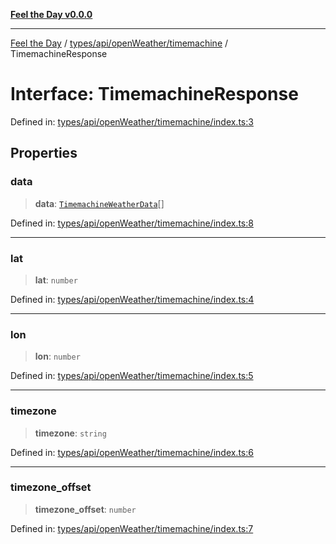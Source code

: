 [**Feel the Day v0.0.0**](../../../../../README.md)

***

[Feel the Day](../../../../../README.md) / [types/api/openWeather/timemachine](../README.md) / TimemachineResponse

# Interface: TimemachineResponse

Defined in: [types/api/openWeather/timemachine/index.ts:3](https://github.com/HyeinKang/feel-the-day/blob/6b0d3fb3bda5bce2accd42bfbaa4c5a46f07891e/src/types/api/openWeather/timemachine/index.ts#L3)

## Properties

### data

> **data**: [`TimemachineWeatherData`](../weatherData/interfaces/TimemachineWeatherData.md)[]

Defined in: [types/api/openWeather/timemachine/index.ts:8](https://github.com/HyeinKang/feel-the-day/blob/6b0d3fb3bda5bce2accd42bfbaa4c5a46f07891e/src/types/api/openWeather/timemachine/index.ts#L8)

***

### lat

> **lat**: `number`

Defined in: [types/api/openWeather/timemachine/index.ts:4](https://github.com/HyeinKang/feel-the-day/blob/6b0d3fb3bda5bce2accd42bfbaa4c5a46f07891e/src/types/api/openWeather/timemachine/index.ts#L4)

***

### lon

> **lon**: `number`

Defined in: [types/api/openWeather/timemachine/index.ts:5](https://github.com/HyeinKang/feel-the-day/blob/6b0d3fb3bda5bce2accd42bfbaa4c5a46f07891e/src/types/api/openWeather/timemachine/index.ts#L5)

***

### timezone

> **timezone**: `string`

Defined in: [types/api/openWeather/timemachine/index.ts:6](https://github.com/HyeinKang/feel-the-day/blob/6b0d3fb3bda5bce2accd42bfbaa4c5a46f07891e/src/types/api/openWeather/timemachine/index.ts#L6)

***

### timezone\_offset

> **timezone\_offset**: `number`

Defined in: [types/api/openWeather/timemachine/index.ts:7](https://github.com/HyeinKang/feel-the-day/blob/6b0d3fb3bda5bce2accd42bfbaa4c5a46f07891e/src/types/api/openWeather/timemachine/index.ts#L7)
